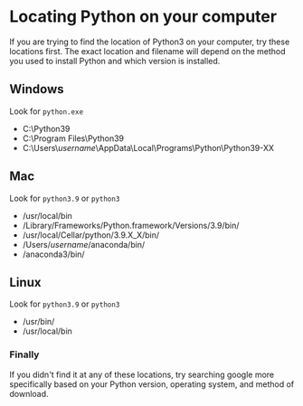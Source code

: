# Locating Python on your computer

If you are trying to find the location of Python3 on your computer,
try these locations first.
The exact location and filename will depend
on the method you used to install Python
and which version is installed.

## Windows

Look for `python.exe`

- C:\Python39
- C:\Program Files\Python39
- C:\Users\\*username*\AppData\Local\Programs\Python\Python39-XX

## Mac

Look for `python3.9` or `python3`

- /usr/local/bin
- /Library/Frameworks/Python.framework/Versions/3.9/bin/
- /usr/local/Cellar/python/3.9.X_X/bin/
- /Users/*username*/anaconda/bin/
- /anaconda3/bin/

## Linux

Look for `python3.9` or `python3`

- /usr/bin/
- /usr/local/bin

### Finally

If you didn't find it at any of these locations,
try searching google more specifically based on
your Python version, operating system, and method of download.
